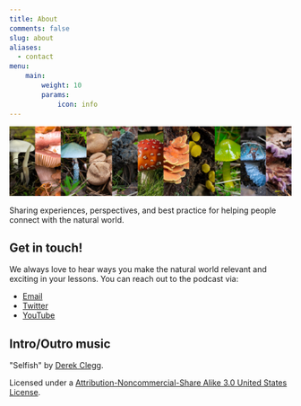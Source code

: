 ```yaml
---
title: About
comments: false
slug: about
aliases:
  - contact
menu:
    main:
        weight: 10
        params: 
            icon: info
---
```


![](progresspridebar.jpg)

Sharing experiences, perspectives, and best practice for helping people
connect with the natural world.

## Get in touch!

We always love to hear ways you make the natural world relevant and exciting in your lessons. You can reach out to the podcast via:

* [Email](mailto:knowingnaturepodcast@gmail.com)
* [Twitter](https://twitter.com/kn_podcast)
* [YouTube](https://www.youtube.com/channel/UChczdsDfBKOfdSL4TBIUGXA)

## Intro/Outro music

"Selfish" by [Derek Clegg](http://freemusicarchive.org/music/Derek_Clegg/).

Licensed under a [Attribution-Noncommercial-Share Alike 3.0 United States License](http://creativecommons.org/licenses/by-nc-sa/3.0/us/).

